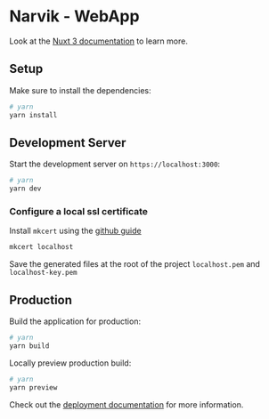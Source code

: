 # Narvik - WebApp

Look at the [Nuxt 3 documentation](https://nuxt.com/docs/getting-started/introduction) to learn more.

## Setup

Make sure to install the dependencies:

```bash
# yarn
yarn install
```

## Development Server

Start the development server on `https://localhost:3000`:

```bash
# yarn
yarn dev
```

### Configure a local ssl certificate

Install `mkcert` using the [github guide](https://github.com/FiloSottile/mkcert)

```bash
mkcert localhost
```

Save the generated files at the root of the project `localhost.pem` and `localhost-key.pem`

## Production

Build the application for production:

```bash
# yarn
yarn build
```

Locally preview production build:

```bash
# yarn
yarn preview
```

Check out the [deployment documentation](https://nuxt.com/docs/getting-started/deployment) for more information.
